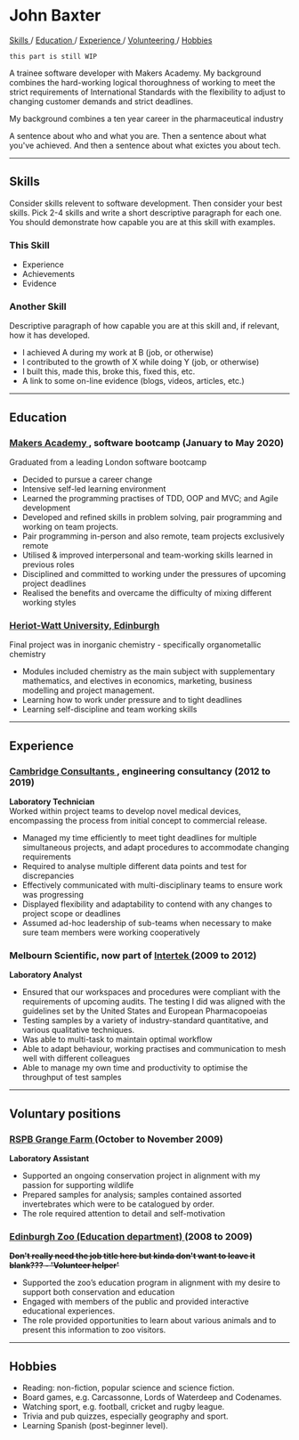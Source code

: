 <h1>
  John Baxter
</h1>

[ Skills ](#skills) / 
[ Education ](#education) / 
[ Experience ](#experience) / 
[ Volunteering ](#voluntary_positions) / 
[ Hobbies ](#hobbies)

```
this part is still WIP
```

A trainee software developer with Makers Academy. My background combines the hard-working logical thoroughness of working to meet the strict requirements of International Standards with the flexibility to adjust to changing customer demands and strict deadlines. 

My background combines a ten year career in the pharmaceutical industry

A sentence about who and what you are. Then a sentence about what you've achieved. And then a sentence about what exictes you about tech.

***
<h2>
  Skills
</h2>

Consider skills relevent to software development. Then consider your best skills. Pick 2-4 skills and write a short descriptive paragraph for each one. You should demonstrate how capable you are at this skill with examples.

<h3>
  This Skill
</h3>

- Experience
- Achievements
- Evidence

<h3>
  Another Skill
</h3>

Descriptive paragraph of how capable you are at this skill and, if relevant, how it has developed.

- I achieved A during my work at B (job, or otherwise)
- I contributed to the growth of X while doing Y (job, or otherwise)
- I built this, made this, broke this, fixed this, etc.
- A link to some on-line evidence (blogs, videos, articles, etc.)


***
<h2>
  Education
</h2>

<h3>
  <a href="https://makers.tech/about-us/" target="_blank"; style="color: #262626">
    Makers Academy
  </a>
  , software bootcamp
  (January to May 2020)
</h3>

Graduated from a leading London software bootcamp
- Decided to pursue a career change
- Intensive self-led learning environment
- Learned the programming practises of TDD, OOP and MVC; and Agile development
- Developed and refined skills in problem solving, pair programming and working on team projects.
- Pair programming in-person and also remote, team projects exclusively remote
- Utilised & improved interpersonal and team-working skills learned in previous roles
- Disciplined and committed to working under the pressures of upcoming project deadlines
- Realised the benefits and overcame the difficulty of mixing different working styles

<h3>
  <a href="https://www.hw.ac.uk/uk/edinburgh.htm" target="_blank"; style="color: #262626">
    Heriot-Watt University, Edinburgh
  </a>
</h3>

Final project was in inorganic chemistry - specifically organometallic chemistry
- Modules included chemistry as the main subject with supplementary mathematics, and electives in economics, marketing, business modelling and project management.
- Learning how to work under pressure and to tight deadlines
- Learning self-discipline and team working skills

***
<h2>
  Experience
</h2>

<h3>
  <a href="https://www.cambridgeconsultants.com/about-us" target="_blank"; style="color: #262626">
    Cambridge Consultants
  </a>
  , engineering consultancy
  (2012 to 2019)
</h3>

**Laboratory Technician**\
Worked within project teams to develop novel medical devices, encompassing the process from initial concept to commercial release.
- Managed my time efficiently to meet tight deadlines for multiple simultaneous projects, and adapt procedures to accommodate changing requirements
- Required to analyse multiple different data points and test for discrepancies
- Effectively communicated with multi-disciplinary teams to ensure work was progressing
- Displayed flexibility and adaptability to contend with any changes to project scope or deadlines
- Assumed ad-hoc leadership of sub-teams when necessary to make sure team members were working cooperatively

<h3>
  Melbourn Scientific, now part of 
  <a href="https://www.intertek.com/pharmaceutical/melbourn/" target="_blank"; style="color: #262626">
    Intertek
  </a>
  (2009 to 2012)
</h3>

**Laboratory Analyst**
- Ensured that our workspaces and procedures were compliant with the requirements of upcoming audits. The testing I did was aligned with the guidelines set by the United States and European Pharmacopoeias
- Testing samples by a variety of industry-standard quantitative, and various qualitative techniques.
- Was able to multi-task to maintain optimal workflow
- Able to adapt behaviour, working practises and communication to mesh well with different colleagues
- Able to manage my own time and productivity to optimise the throughput of test samples

***
<h2>
  Voluntary positions
</h2>

<h3>
  <a href="https://www.rspb.org.uk/our-work/conservation/conservation-and-sustainability/farming/hope-farm/the-farm/" target="_blank"; style="color: #262626">
    RSPB Grange Farm
  </a>
  (October to November 2009)
</h3>

**Laboratory Assistant**
- Supported an ongoing conservation project in alignment with my passion for supporting wildlife
- Prepared samples for analysis; samples contained assorted invertebrates which were to be catalogued by order.
- The role required attention to detail and self-motivation

<h3>
  <a href="https://www.edinburghzoo.org.uk/education/" target="_blank"; style="color: #262626">
    Edinburgh Zoo (Education department)
  </a>
  (2008 to 2009)
</h3>

**~~Don't really need the job title here but kinda don't want to leave it blank??? - 'Volunteer helper'~~**
- Supported the zoo’s education program in alignment with my desire to support both conservation and education
- Engaged with members of the public and provided interactive educational experiences.
- The role provided opportunities to learn about various animals and to present this information to zoo visitors.

***
<h2>
  Hobbies
</h2>

- Reading: non-fiction, popular science and science fiction.
- Board games, e.g. Carcassonne, Lords of Waterdeep and Codenames.
- Watching sport, e.g. football, cricket and rugby league.
- Trivia and pub quizzes, especially geography and sport.
- Learning Spanish (post-beginner level).
